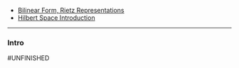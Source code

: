 - [Bilinear Form, Rietz Representations](Bilinear%20Form,%20Rietz%20Representations.md)
- [Hilbert Space Introduction](Functional%20Spaces/Hilbert%20Space%20Introduction.md)

---
### **Intro**



#UNFINISHED 